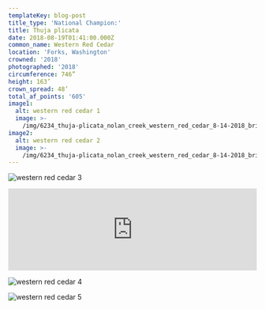 ```yaml
---
templateKey: blog-post
title_type: 'National Champion:'
title: Thuja plicata
date: 2018-08-19T01:41:00.000Z
common_name: Western Red Cedar
location: 'Forks, Washington'
crowned: '2018'
photographed: '2018'
circumference: 746”
height: 163’
crown_spread: 48’
total_af_points: '605'
image1:
  alt: western red cedar 1
  image: >-
    /img/6234_thuja-plicata_nolan_creek_western_red_cedar_8-14-2018_brian_kelley_full.jpg
image2:
  alt: western red cedar 2
  image: >-
    /img/6234_thuja-plicata_nolan_creek_western_red_cedar_8-14-2018_brian_kelley_canopy.jpg
---
```

![western red cedar 3](/img/6234_thuja-plicata_nolan_creek_western_red_cedar_8-14-2018_brian_kelley_base.jpg "western red cedar 3")

<iframe width="100%" height="166" scrolling="no" frameborder="no" allow="autoplay" src="https://w.soundcloud.com/player/?url=https%3A//api.soundcloud.com/tracks/626563905&color=%23ff5500&auto_play=false&hide_related=false&show_comments=true&show_user=true&show_reposts=false&show_teaser=true"></iframe>

![western red cedar 4](/img/6234_thuja-plicata_nolan_creek_western_red_cedar_8-14-2018_brian_kelley_detail.jpg "western red cedar 4")

![western red cedar 5](/img/6234_thuja-plicata_nolan_creek_western_red_cedar_8-14-2018_brian_kelley_scale.jpg)

